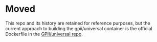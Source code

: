 # Moved

This repo and its history are retained for reference purposes, but the current approach to building the gpii/universal container is the official Dockerfile in the [GPII/universal repo](https://github.com/gpii/universal).
